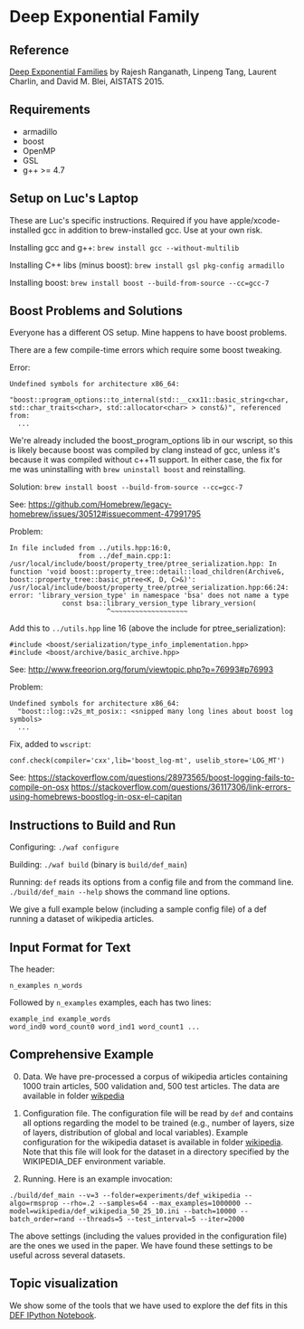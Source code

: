 
Deep Exponential Family
==========================

Reference
---------

[Deep Exponential Families](https://github.com/Blei-Lab/Publications/blob/master/2015_RanganathTangCharlinBlei/2015_RanganathTangCharlinBlei.pdf)
by Rajesh Ranganath, Linpeng Tang, Laurent Charlin, and David M. Blei, AISTATS 2015.


Requirements
------------

* armadillo
* boost
* OpenMP
* GSL
* g++ >= 4.7

Setup on Luc's Laptop
---------------------

These are Luc's specific instructions. Required if you have apple/xcode-installed gcc in addition to brew-installed gcc. Use at your own risk.

Installing gcc and g++:
`brew install gcc --without-multilib`

Installing C++ libs (minus boost):
`brew install gsl pkg-config armadillo`

Installing boost:
`brew install boost --build-from-source --cc=gcc-7`


Boost Problems and Solutions
----------------------------

Everyone has a different OS setup. Mine happens to have boost problems.

There are a few compile-time errors which require some boost tweaking.

Error:
```
Undefined symbols for architecture x86_64:
  "boost::program_options::to_internal(std::__cxx11::basic_string<char, std::char_traits<char>, std::allocator<char> > const&)", referenced from:
  ...
```
We're already included the boost_program_options lib in our wscript, so
this is likely because boost was compiled by clang instead of gcc,
unless it's because it was compiled without c++11 support. In either case,
the fix for me was uninstalling with `brew uninstall boost` and reinstalling.

Solution:
`brew install boost --build-from-source --cc=gcc-7`

See:
https://github.com/Homebrew/legacy-homebrew/issues/30512#issuecomment-47991795

Problem:
```
In file included from ../utils.hpp:16:0,
                 from ../def_main.cpp:1:
/usr/local/include/boost/property_tree/ptree_serialization.hpp: In function 'void boost::property_tree::detail::load_children(Archive&, boost::property_tree::basic_ptree<K, D, C>&)':
/usr/local/include/boost/property_tree/ptree_serialization.hpp:66:24: error: 'library_version_type' in namespace 'bsa' does not name a type
             const bsa::library_version_type library_version(
                        ^~~~~~~~~~~~~~~~~~~~
```

Add this to `../utils.hpp` line 16 (above the include for ptree_serialization):
```
#include <boost/serialization/type_info_implementation.hpp>
#include <boost/archive/basic_archive.hpp>
```

See:
http://www.freeorion.org/forum/viewtopic.php?p=76993#p76993

Problem:
```
Undefined symbols for architecture x86_64:
  "boost::log::v2s_mt_posix:: <snipped many long lines about boost log symbols>
  ...
```

Fix, added to `wscript`:
```
conf.check(compiler='cxx',lib='boost_log-mt', uselib_store='LOG_MT')
```

See:
https://stackoverflow.com/questions/28973565/boost-logging-fails-to-compile-on-osx
https://stackoverflow.com/questions/36117306/link-errors-using-homebrews-boostlog-in-osx-el-capitan

Instructions to Build and Run
-----------------------------

Configuring: 
`./waf configure`

Building: 
`./waf build`
(binary is `build/def_main`)

Running: `def` reads its options from a config file and from the command
line. `./build/def_main --help` shows the command line options. 

We give a full example below (including a sample config file) of a def
running a dataset of wikipedia articles.

Input Format for Text
---------------------

The header:
```
n_examples n_words
```

Followed by `n_examples` examples, each has two lines:
```
example_ind example_words
word_ind0 word_count0 word_ind1 word_count1 ...
```


Comprehensive Example
---------------------

0. Data. We have pre-processed a corpus of wikipedia articles containing
1000 train articles, 500 validation and, 500 test articles. The data are
available in folder [wikpedia](wikipedia/)

0. Configuration file. The configuration file will be read by `def` and contains all
options regarding the model to be trained (e.g., number of layers, size of
layers, distribution of global and local variables).  Example
configuration for the wikipedia dataset is available in
folder [wikipedia](wikipedia/def_wikipedia_50_25_10.ini). Note that this file will look for the dataset in a directory specified by the WIKIPEDIA_DEF environment variable.

0. Running. Here is an example invocation:

`./build/def_main --v=3 --folder=experiments/def_wikipedia --algo=rmsprop --rho=.2 --samples=64 --max_examples=1000000 --model=wikipedia/def_wikipedia_50_25_10.ini --batch=10000 --batch_order=rand --threads=5 --test_interval=5 --iter=2000`

The above settings (including the values provided in the configuration file)
are the ones we used in the paper. We have found these settings to be useful
across several datasets.


Topic visualization
-------------------

We show some of the tools that we have used to explore the def fits in this
[DEF IPython Notebook](http://nbviewer.ipython.org/github/Blei-Lab/deep-exponential-families/blob/master/wikipedia/def_wikipedia_visualization.ipynb).

